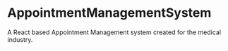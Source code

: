 # AppointmentManagementSystem
A React based Appointment Management system created for the medical industry. 
